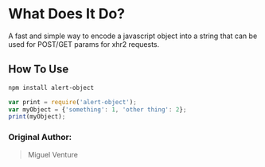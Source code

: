 # What Does It Do?
A fast and simple way to encode a javascript object into a string that can be used for POST/GET params for xhr2 requests.
## How To Use
```sh
npm install alert-object
```

```js
var print = require('alert-object');
var myObject = {'something': 1, 'other thing': 2};
print(myObject);

```
### Original Author:
> Miguel Venture





